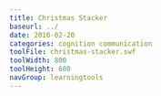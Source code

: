 ```yaml
---
title: Christmas Stacker
baseurl: ../
date: 2016-02-20
categories: cognition communication
toolFile: christmas-stacker.swf
toolWidth: 800
toolHeight: 600
navGroup: learningtools
---
```

